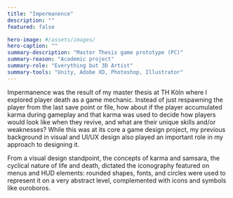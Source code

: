 ```yaml
---
title: "Impermanence"
description: ""
featured: false

hero-image: #/assets/images/
hero-caption: ""
summary-description: "Master Thesis game prototype (PC)"
summary-reason: "Academic project"
summary-role: "Everything but 3D Artist"
summary-tools: "Unity, Adobe XD, Photoshop, Illustrator"
---
```


Impermanence was the result of my master thesis at TH Köln where I explored player death as a game mechanic. Instead of just respawning the player from the last save point or file, how about if the player accumulated karma during gameplay and that karma was used to decide how players would look like when they revive, and what are their unique skills and/or weaknesses? While this was at its core a game design project, my previous background in visual and UI/UX design also played an important role in my approach to designing it.

From a visual design standpoint, the concepts of karma and samsara, the cyclical nature of life and death, dictated the iconography featured on menus and HUD elements: rounded shapes, fonts, and circles were used to represent it on a very abstract level, complemented with icons and symbols like ouroboros.
